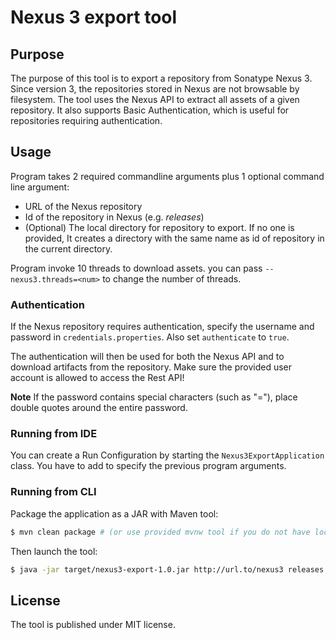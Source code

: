 # Nexus 3 export tool

## Purpose

The purpose of this tool is to export a repository from Sonatype Nexus 3. Since version 3, the repositories stored in Nexus are not browsable by filesystem. The tool uses the Nexus API to extract all assets of a given repository. It also supports Basic Authentication, which is useful for repositories requiring authentication.

## Usage

Program takes 2 required commandline arguments plus 1 optional command line argument:
* URL of the Nexus repository
* Id of the repository in Nexus (e.g. _releases_)
* (Optional) The local directory for repository to export. If no one is provided, It creates a directory with the same name as id of
  repository in the current directory.

Program invoke 10 threads to download assets. you can pass `--nexus3.threads=<num>` to change the number of threads.

### Authentication

If the Nexus repository requires authentication, specify the username and password in `credentials.properties`. Also set `authenticate` to `true`.

The authentication will then be used for both the Nexus API and to download artifacts from the repository. Make sure the provided user account is allowed to access the Rest API!

**Note** If the password contains special characters (such as "="), place double quotes around the entire password.

### Running from IDE

You can create a Run Configuration by starting the `Nexus3ExportApplication` class. You have to add to specify the previous program arguments.

### Running from CLI

Package the application as a JAR with Maven tool:

```bash
$ mvn clean package # (or use provided mvnw tool if you do not have local maven cli tool)
```

Then launch the tool:

```bash
$ java -jar target/nexus3-export-1.0.jar http://url.to/nexus3 releases
```

## License

The tool is published under MIT license.
